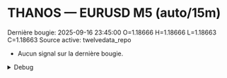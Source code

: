 # THANOS — EURUSD M5 (auto/15m)
Dernière bougie: 2025-09-16 23:45:00  O=1.18666  H=1.18666  L=1.18663  C=1.18663
Source active: twelvedata_repo

- Aucun signal sur la dernière bougie.

<details><summary>Debug</summary>

- TD_API_KEY manquant.

</details>
